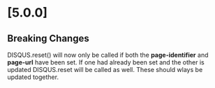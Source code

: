 # [5.0.0]

## Breaking Changes

DISQUS.reset() will now only be called if both the **page-identifier** and **page-url** have been set. If one had already been set and the other is updated DISQUS.reset will be called as well.
These should wlays be updated together.